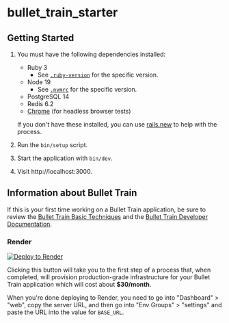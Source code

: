 # bullet_train_starter

## Getting Started

1. You must have the following dependencies installed:

     - Ruby 3
          - See [`.ruby-version`](.ruby-version) for the specific version.
     - Node 19
          - See [`.nvmrc`](.nvmrc) for the specific version.
     - PostgreSQL 14
     - Redis 6.2
     - [Chrome](https://www.google.com/search?q=chrome) (for headless browser tests)

    If you don't have these installed, you can use [rails.new](https://rails.new) to help with the process.

2. Run the `bin/setup` script.
3. Start the application with `bin/dev`.
4. Visit http://localhost:3000.

## Information about Bullet Train
If this is your first time working on a Bullet Train application, be sure to review the [Bullet Train Basic Techniques](https://bullettrain.co/docs/getting-started) and the [Bullet Train Developer Documentation](https://bullettrain.co/docs).

### Render

[![Deploy to Render](https://render.com/images/deploy-to-render-button.svg)](https://render.com/deploy?repo=https://github.com/bullet-train-co/bullet_train)

Clicking this button will take you to the first step of a process that, when completed, will provision production-grade infrastructure for your Bullet Train application which will cost about **$30/month**.

When you're done deploying to Render, you need to go into "Dashboard" > "web", copy the server URL, and then go into "Env Groups" > "settings" and paste the URL into the value for `BASE_URL`.
